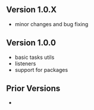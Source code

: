 ## Version 1.0.X
- minor changes and bug fixing

## Version 1.0.0
- basic tasks utils
- listeners
- support for packages

## Prior Versions
-